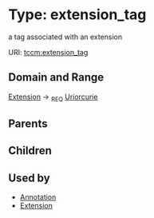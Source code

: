 
# Type: extension_tag


a tag associated with an extension

URI: [tccm:extension_tag](https://hotecosystem.org/tccm/extension_tag)


## Domain and Range

[Extension](Extension.md) ->  <sub>REQ</sub> [Uriorcurie](types/Uriorcurie.md)

## Parents


## Children


## Used by

 * [Annotation](Annotation.md)
 * [Extension](Extension.md)

